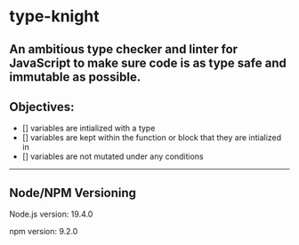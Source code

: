 # type-knight
An ambitious type checker and linter for JavaScript to make sure code is as type safe and immutable as possible.
---
## Objectives:
- [] variables are intialized with a type
- [] variables are kept within the function or block that they are intialized in
- [] variables are not mutated under any conditions
---
## Node/NPM Versioning
Node.js version: 19.4.0

npm version: 9.2.0
